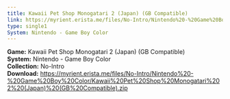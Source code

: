 ```yaml
---
title: Kawaii Pet Shop Monogatari 2 (Japan) (GB Compatible)
link: https://myrient.erista.me/files/No-Intro/Nintendo%20-%20Game%20Boy%20Color/Kawaii%20Pet%20Shop%20Monogatari%202%20(Japan)%20(GB%20Compatible).zip
type: single1
System: Nintendo - Game Boy Color
---
```

<b>Game:</b> Kawaii Pet Shop Monogatari 2 (Japan) (GB Compatible)<br>
<b>System:</b> Nintendo - Game Boy Color<br>
<b>Collection:</b> No-Intro<br>
<b>Download:</b> https://myrient.erista.me/files/No-Intro/Nintendo%20-%20Game%20Boy%20Color/Kawaii%20Pet%20Shop%20Monogatari%202%20(Japan)%20(GB%20Compatible).zip